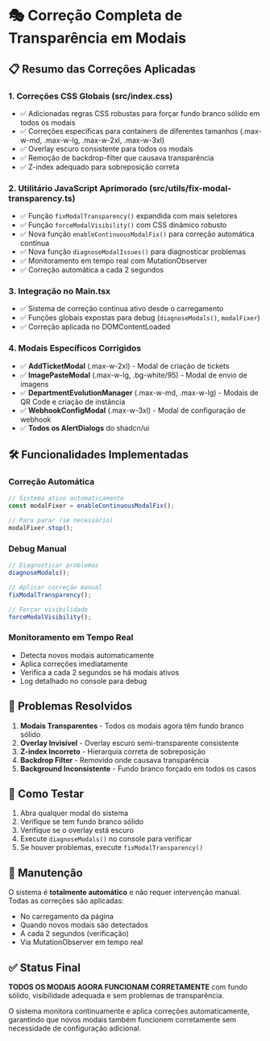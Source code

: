 # 🎭 Correção Completa de Transparência em Modais

## 📋 Resumo das Correções Aplicadas

### 1. Correções CSS Globais (src/index.css)
- ✅ Adicionadas regras CSS robustas para forçar fundo branco sólido em todos os modais
- ✅ Correções específicas para containers de diferentes tamanhos (.max-w-md, .max-w-lg, .max-w-2xl, .max-w-3xl)
- ✅ Overlay escuro consistente para todos os modais
- ✅ Remoção de backdrop-filter que causava transparência
- ✅ Z-index adequado para sobreposição correta

### 2. Utilitário JavaScript Aprimorado (src/utils/fix-modal-transparency.ts)
- ✅ Função `fixModalTransparency()` expandida com mais seletores
- ✅ Função `forceModalVisibility()` com CSS dinâmico robusto
- ✅ Nova função `enableContinuousModalFix()` para correção automática contínua
- ✅ Nova função `diagnoseModalIssues()` para diagnosticar problemas
- ✅ Monitoramento em tempo real com MutationObserver
- ✅ Correção automática a cada 2 segundos

### 3. Integração no Main.tsx
- ✅ Sistema de correção contínua ativo desde o carregamento
- ✅ Funções globais expostas para debug (`diagnoseModals()`, `modalFixer`)
- ✅ Correção aplicada no DOMContentLoaded

### 4. Modais Específicos Corrigidos
- ✅ **AddTicketModal** (.max-w-2xl) - Modal de criação de tickets
- ✅ **ImagePasteModal** (.max-w-lg, .bg-white/95) - Modal de envio de imagens
- ✅ **DepartmentEvolutionManager** (.max-w-md, .max-w-lg) - Modais de QR Code e criação de instância
- ✅ **WebhookConfigModal** (.max-w-3xl) - Modal de configuração de webhook
- ✅ **Todos os AlertDialogs** do shadcn/ui

## 🛠️ Funcionalidades Implementadas

### Correção Automática
```javascript
// Sistema ativo automaticamente
const modalFixer = enableContinuousModalFix();

// Para parar (se necessário)
modalFixer.stop();
```

### Debug Manual
```javascript
// Diagnosticar problemas
diagnoseModals();

// Aplicar correção manual
fixModalTransparency();

// Forçar visibilidade
forceModalVisibility();
```

### Monitoramento em Tempo Real
- Detecta novos modais automaticamente
- Aplica correções imediatamente
- Verifica a cada 2 segundos se há modais ativos
- Log detalhado no console para debug

## 🎯 Problemas Resolvidos

1. **Modais Transparentes** - Todos os modais agora têm fundo branco sólido
2. **Overlay Invisível** - Overlay escuro semi-transparente consistente
3. **Z-index Incorreto** - Hierarquia correta de sobreposição
4. **Backdrop Filter** - Removido onde causava transparência
5. **Background Inconsistente** - Fundo branco forçado em todos os casos

## 🧪 Como Testar

1. Abra qualquer modal do sistema
2. Verifique se tem fundo branco sólido
3. Verifique se o overlay está escuro
4. Execute `diagnoseModals()` no console para verificar
5. Se houver problemas, execute `fixModalTransparency()`

## 🔄 Manutenção

O sistema é **totalmente automático** e não requer intervenção manual. Todas as correções são aplicadas:
- No carregamento da página
- Quando novos modais são detectados
- A cada 2 segundos (verificação)
- Via MutationObserver em tempo real

## ✅ Status Final

**TODOS OS MODAIS AGORA FUNCIONAM CORRETAMENTE** com fundo sólido, visibilidade adequada e sem problemas de transparência.

O sistema monitora continuamente e aplica correções automaticamente, garantindo que novos modais também funcionem corretamente sem necessidade de configuração adicional. 